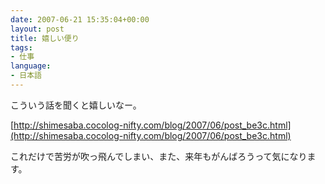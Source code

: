 ```yaml
---
date: 2007-06-21 15:35:04+00:00
layout: post
title: 嬉しい便り
tags:
- 仕事
language:
- 日本語
---
```


こういう話を聞くと嬉しいなー。

[http://shimesaba.cocolog-nifty.com/blog/2007/06/post_be3c.html](http://shimesaba.cocolog-nifty.com/blog/2007/06/post_be3c.html)

これだけで苦労が吹っ飛んでしまい、また、来年もがんばろうって気になります。
